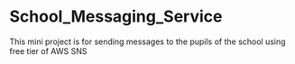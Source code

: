 # School_Messaging_Service
This mini project is for sending messages to the pupils of the school using free tier of AWS SNS
